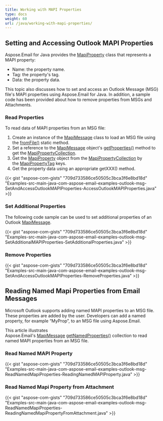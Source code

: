 ```yaml
---
title: Working with MAPI Properties
type: docs
weight: 60
url: /java/working-with-mapi-properties/
---
```


## **Setting and Accessing Outlook MAPI Properties**
Aspose.Email for Java provides the [MapiProperty](https://reference.aspose.com/email/java/com.aspose.email/MapiProperty) class that represents a MAPI property:

- Name: the property name.
- Tag: the property's tag.
- Data: the property data.

This topic also discusses how to set and access an Outlook Message (MSG) file's MAPI properties using Aspose.Email for Java. In addition, a sample code has been provided about how to remove properties from MSGs and Attachments.
### **Read Properties**
To read data of MAPI properties from an MSG file:

1. Create an instance of the [MapiMessage](https://reference.aspose.com/email/java/com.aspose.email/MapiMessage) class to load an MSG file using the [fromFile()](https://reference.aspose.com/email/java/com.aspose.email/MapiMessage#fromFile\(java.lang.String\)) static method.
1. Set a reference to the [MapiMessage](https://reference.aspose.com/email/java/com.aspose.email/MapiMessage) object's [getProperties()](https://reference.aspose.com/email/java/com.aspose.email/MapiPropertyContainer#getProperties\(\)) method to get the [MapiPropertyCollection](https://reference.aspose.com/email/java/com.aspose.email/MapiPropertyCollection).
1. Get the [MapiProperty](https://reference.aspose.com/email/java/com.aspose.email/MapiProperty) object from the [MapiPropertyCollection](https://reference.aspose.com/email/java/com.aspose.email/MapiPropertyCollection) by the [MapiPropertyTag](https://reference.aspose.com/email/java/com.aspose.email/MapiPropertyTag) keys.
1. Get the property data using an appropriate getXXX() method.
 

{{< gist "aspose-com-gists" "709d733586ce50505c3bca3f6e8bd18d" "Examples-src-main-java-com-aspose-email-examples-outlook-msg-SetAndAccessOutlookMAPIProperties-AccessOutlookMAPIProperties.java" >}}
### **Set Additional Properties**
The following code sample can be used to set additional properties of an Outlook [MapiMessage](https://reference.aspose.com/email/java/com.aspose.email/MapiMessage).

{{< gist "aspose-com-gists" "709d733586ce50505c3bca3f6e8bd18d" "Examples-src-main-java-com-aspose-email-examples-outlook-msg-SetAdditionalMAPIProperties-SetAdditionalProperties.java" >}}
### **Remove Properties**
{{< gist "aspose-com-gists" "709d733586ce50505c3bca3f6e8bd18d" "Examples-src-main-java-com-aspose-email-examples-outlook-msg-SetAndAccessOutlookMAPIProperties-RemoveProperties.java" >}}
## **Reading Named Mapi Properties from Email Messages**
Microsoft Outlook supports adding named MAPI properties to an MSG file. These properties are added by the user. Developers can add a named property, for example “MyProp”, to an MSG file using Aspose.Email.

This article illustrates Aspose.Email's [MapiMessage](https://reference.aspose.com/email/java/com.aspose.email/MapiMessage) [getNamedProperties()](https://reference.aspose.com/email/java/com.aspose.email/MapiMessageItemBase#getNamedProperties\(\)) collection to read named MAPI properties from an MSG file.
### **Read Named MAPI Property**
{{< gist "aspose-com-gists" "709d733586ce50505c3bca3f6e8bd18d" "Examples-src-main-java-com-aspose-email-examples-outlook-msg-ReadNamedMapiProperties-ReadingNamedMAPIProperty.java" >}}
### **Read Named Mapi Property from Attachment**
{{< gist "aspose-com-gists" "709d733586ce50505c3bca3f6e8bd18d" "Examples-src-main-java-com-aspose-email-examples-outlook-msg-ReadNamedMapiProperties-ReadingNamedMapiPropertyFromAttachment.java" >}}

